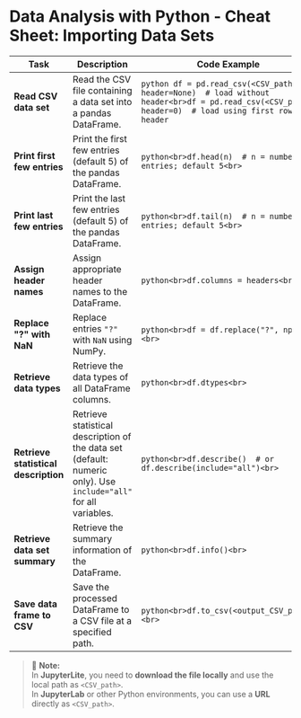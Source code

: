 # Data Analysis with Python - Cheat Sheet: Importing Data Sets

| **Task** | **Description** | **Code Example** |
|-----------|-----------------|------------------|
| **Read CSV data set** | Read the CSV file containing a data set into a pandas DataFrame. | ```python df = pd.read_csv(<CSV_path>, header=None)  # load without header<br>df = pd.read_csv(<CSV_path>, header=0)  # load using first row as header``` |
| **Print first few entries** | Print the first few entries (default 5) of the pandas DataFrame. | ```python<br>df.head(n)  # n = number of entries; default 5<br>``` |
| **Print last few entries** | Print the last few entries (default 5) of the pandas DataFrame. | ```python<br>df.tail(n)  # n = number of entries; default 5<br>``` |
| **Assign header names** | Assign appropriate header names to the DataFrame. | ```python<br>df.columns = headers<br>``` |
| **Replace "?" with NaN** | Replace entries `"?"` with `NaN` using NumPy. | ```python<br>df = df.replace("?", np.nan)<br>``` |
| **Retrieve data types** | Retrieve the data types of all DataFrame columns. | ```python<br>df.dtypes<br>``` |
| **Retrieve statistical description** | Retrieve statistical description of the data set (default: numeric only). Use `include="all"` for all variables. | ```python<br>df.describe()  # or df.describe(include="all")<br>``` |
| **Retrieve data set summary** | Retrieve the summary information of the DataFrame. | ```python<br>df.info()<br>``` |
| **Save data frame to CSV** | Save the processed DataFrame to a CSV file at a specified path. | ```python<br>df.to_csv(<output_CSV_path>)<br>``` |

> 📝 **Note:**  
> In **JupyterLite**, you need to **download the file locally** and use the local path as `<CSV_path>`.  
> In **JupyterLab** or other Python environments, you can use a **URL** directly as `<CSV_path>`.

